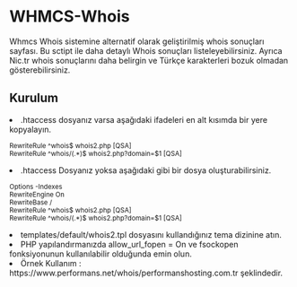 # WHMCS-Whois
Whmcs Whois sistemine alternatif olarak geliştirilmiş whois sonuçları sayfası. Bu sctipt ile daha detaylı Whois sonuçları listeleyebilirsiniz. Ayrıca Nic.tr whois sonuçlarını daha belirgin ve Türkçe karakterleri bozuk olmadan gösterebilirsiniz.

<h2>Kurulum</h2>

<li>.htaccess dosyanız varsa aşağıdaki ifadeleri en alt kısımda bir yere kopyalayın.


<small>RewriteRule ^whois$			whois2.php [QSA]<br />
RewriteRule ^whois/(.*)$	whois2.php?domain=$1 [QSA]</small>
</li>

<li>.htaccess Dosyanız yoksa aşağıdaki gibi bir dosya oluşturabilirsiniz.


<small>Options -Indexes<br />
RewriteEngine On<br />
RewriteBase /<br />
RewriteRule ^whois$			whois2.php [QSA]<br />
RewriteRule ^whois/(.*)$	whois2.php?domain=$1 [QSA]</small>
</li>

<li>templates/default/whois2.tpl dosyasını kullandığınız tema dizinine atın.</li>
<li>PHP yapılandırmanızda allow_url_fopen = On ve fsockopen fonksiyonunun kullanılabilir olduğunda emin olun.</li>
<li>Örnek Kullanım : https://www.performans.net/whois/performanshosting.com.tr şeklindedir.</li>
